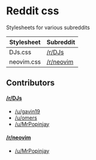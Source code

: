# Reddit css

Stylesheets for various subreddits

Stylesheet | Subreddit
---------- | ---
DJs.css    | [/r/DJs](http://www.reddit.com/r/DJs)
neovim.css    | [/r/neovim](http://www.reddit.com/r/neovim)

## Contributors

#### [/r/DJs](http://www.reddit.com/r/DJs)

* [/u/gavin19](http://www.reddit.com/u/gavin19)
* [/u/omers](http://www.reddit.com/u/omers)
* [/u/MrPopinjay](http://www.reddit.com/u/MrPopinjay)

#### [/r/neovim](http://www.reddit.com/r/neovim)

* [/u/MrPopinjay](http://www.reddit.com/u/MrPopinjay)
